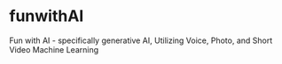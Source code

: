 # funwithAI
Fun with AI - specifically generative AI, Utilizing Voice, Photo, and Short Video Machine Learning
